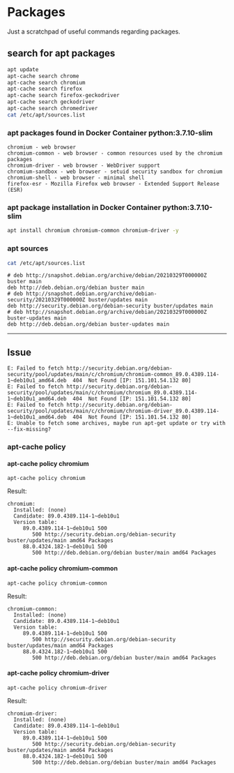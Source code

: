 # Packages

Just a scratchpad of useful commands regarding packages.

## search for apt packages

```sh
apt update
apt-cache search chrome
apt-cache search chromium
apt-cache search firefox
apt-cache search firefox-geckodriver
apt-cache search geckodriver
apt-cache search chromedriver
cat /etc/apt/sources.list
```

### apt packages found in Docker Container python:3.7.10-slim

```log
chromium - web browser
chromium-common - web browser - common resources used by the chromium packages
chromium-driver - web browser - WebDriver support
chromium-sandbox - web browser - setuid security sandbox for chromium
chromium-shell - web browser - minimal shell
firefox-esr - Mozilla Firefox web browser - Extended Support Release (ESR)
```

### apt package installation in Docker Container python:3.7.10-slim

```sh
apt install chromium chromium-common chromium-driver -y
```

### apt sources

```sh
cat /etc/apt/sources.list
```

```log
# deb http://snapshot.debian.org/archive/debian/20210329T000000Z buster main
deb http://deb.debian.org/debian buster main
# deb http://snapshot.debian.org/archive/debian-security/20210329T000000Z buster/updates main
deb http://security.debian.org/debian-security buster/updates main
# deb http://snapshot.debian.org/archive/debian/20210329T000000Z buster-updates main
deb http://deb.debian.org/debian buster-updates main
```

---

## Issue

```log
E: Failed to fetch http://security.debian.org/debian-security/pool/updates/main/c/chromium/chromium-common_89.0.4389.114-1~deb10u1_amd64.deb  404  Not Found [IP: 151.101.54.132 80]
E: Failed to fetch http://security.debian.org/debian-security/pool/updates/main/c/chromium/chromium_89.0.4389.114-1~deb10u1_amd64.deb  404  Not Found [IP: 151.101.54.132 80]
E: Failed to fetch http://security.debian.org/debian-security/pool/updates/main/c/chromium/chromium-driver_89.0.4389.114-1~deb10u1_amd64.deb  404  Not Found [IP: 151.101.54.132 80]
E: Unable to fetch some archives, maybe run apt-get update or try with --fix-missing?
```

### apt-cache policy

#### apt-cache policy chromium

```shell
apt-cache policy chromium
```

Result:

```shell
chromium:
  Installed: (none)
  Candidate: 89.0.4389.114-1~deb10u1
  Version table:
     89.0.4389.114-1~deb10u1 500
        500 http://security.debian.org/debian-security buster/updates/main amd64 Packages
     88.0.4324.182-1~deb10u1 500
        500 http://deb.debian.org/debian buster/main amd64 Packages
```

#### apt-cache policy chromium-common

```shell
apt-cache policy chromium-common
```

Result:

```shell
chromium-common:
  Installed: (none)
  Candidate: 89.0.4389.114-1~deb10u1
  Version table:
     89.0.4389.114-1~deb10u1 500
        500 http://security.debian.org/debian-security buster/updates/main amd64 Packages
     88.0.4324.182-1~deb10u1 500
        500 http://deb.debian.org/debian buster/main amd64 Packages
```

#### apt-cache policy chromium-driver

```shell
apt-cache policy chromium-driver
```

Result:

```shell
chromium-driver:
  Installed: (none)
  Candidate: 89.0.4389.114-1~deb10u1
  Version table:
     89.0.4389.114-1~deb10u1 500
        500 http://security.debian.org/debian-security buster/updates/main amd64 Packages
     88.0.4324.182-1~deb10u1 500
        500 http://deb.debian.org/debian buster/main amd64 Packages
```
